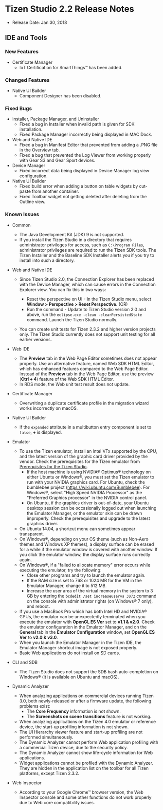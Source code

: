 # Tizen Studio 2.2 Release Notes

-   Release Date: Jan 30, 2018


## IDE and Tools

### New Features

-   Certificate Manager
    -   IoT Certification for SmartThings&trade; has been added.

### Changed Features

-   Native UI Builder
    -   Component Designer has been disabled.

### Fixed Bugs

-   Installer, Package Manager, and Uninstaller
    -   Fixed a bug in Installer when invalid path is given for SDK installation.
    -   Fixed Package Manager incorrectly being displayed in MAC Dock.
-   Web and Native IDE
    -   Fixed a bug in Manifest Editor that prevented from adding a .PNG file in the Overview tab.
    -   Fixed a bug that prevented the Log Viewer from working properly with Gear S3 and Gear Sport devices.
-   Device Manager
    -   Fixed incorrect data being displayed in Device Manager log view configuration.
-   Native UI Builder
    -   Fixed build error when adding a button on table widgets by cut-paste from another container.
    -   Fixed Toolbar widget not getting deleted after deleting from the Outline view.

### Known Issues

-   Common
    -   The Java Development Kit (JDK) 9 is not supported.
    -   If you install the Tizen Studio in a directory that requires administrator privileges for access, such as `C:\Program Files`, administrator privileges are required to run the Tizen SDK tools. The Tizen Installer and the Baseline SDK Installer alerts you if you try to install into such a directory.
    
- Web and Native IDE
    -   Since Tizen Studio 2.0, the Connection Explorer has been replaced with the Device Manager, which can cause errors in the Connection Explorer view. You can fix this in two ways:
        -   Reset the perspective on UI - In the Tizen Studio menu, select **Window &gt; Perspective &gt; Reset Perspective**.
         (OR)
        -   Run the command - Update to Tizen Studio version 2.0 and above, run the `eclipse.exe -clean -clearPersistedState` command. Launch the Tizen Studio normally.

    - You can create unit tests for Tizen 2.3.2 and higher version projects only. The Tizen Studio currently does not support unit testing for all earlier versions.
    
- Web IDE
    -   The **Preview** tab in the Web Page Editor sometimes does not appear properly. Use an alternative feature, named Web SDK HTML Editor, which has enhanced features compared to the Web Page Editor. Instead of the **Preview** tab in the Web Page Editor, use the preview (**Ctrl + 4**) feature of the Web SDK HTML Editor.
    -   In RDS mode, the Web unit test result does not update.
    
- Certificate Manager
    -   Overwriting a duplicate certificate profile in the migration wizard works incorrectly on macOS.
    
- Native UI Builder
    -   If the `expanded` attribute in a multibutton entry component is set to `false`, **+** is displayed.
    
- Emulator
    -   To use the Tizen emulator, install an Intel VTx supported by the CPU, and the latest version of the graphic card driver provided by the vendor. Check the prerequisites for the Tizen emulator from [Prerequisites for the Tizen Studio](https://developer.tizen.org/development/tizen-studio/download/installing-tizen-studio/prerequisites#emulator).
        -   If the host machine is using NVIDIA&reg; Optimus&reg; technology on either Ubuntu or Windows&reg;, you must set the Tizen emulator to run with your NVIDIA graphics card. For Ubuntu, check the bumblebee project (<https://wiki.ubuntu.com/Bumblebee>). For Windows&reg;, select "High Speed NVIDIA Processor" as the "Preferred Graphics processor" in the NVIDIA control panel.
        -   On Ubuntu, if the graphics driver is out-of-date, your Ubuntu desktop session can be occasionally logged out when launching the Emulator Manager, or the emulator skin can be drawn improperly. Check the prerequisites and upgrade to the latest graphics driver.
    -   On Ubuntu 14.04, a shortcut menu can sometimes appear transparent.
    -   On Windows&reg;, depending on your OS theme (such as Non-Aero themes and Windows XP themes), a display surface can be erased for a while if the emulator window is covered with another window. If you click the emulator window, the display surface runs correctly again.
    -   On Windows&reg;, if a "failed to allocate memory" error occurs while executing the emulator, try the following:
        -   Close other programs and try to launch the emulator again.
        -   If the RAM size is set to 768 or 1024 MB for the VM in the Emulator Manager, change it to 512 MB.
        -   Increase the user area of the virtual memory in the system to 3 GB by entering the `bcdedit /set increaseuserva 3072` command on the console with administrator rights (on Windows&reg; 7 only), and reboot.
    -   If you use a MacBook Pro which has both Intel HD and NVIDIA&reg; GPUs, the emulator can be unexpectedly terminated when you execute the emulator with **OpenGL ES Ver** set to **v1.1 & v2.0**. Check the emulator configuration in the Emulator Manager, and on the **General** tab in the **Emulator Configuration** window, set **OpenGL ES Ver** to **v2.0 & v3.0**.
    -   When you launch the Emulator Manager in the Tizen IDE, the Emulator Manager shortcut image is not exposed properly.
    -   Basic Web applications do not install on SD cards.
    
- CLI and SDB
    -   The Tizen Studio does not support the SDB bash auto-completion on Windows&reg; (it is available on Ubuntu and macOS).
    
- Dynamic Analyzer
    -   When analyzing applications on commercial devices running Tizen 3.0, both newly-released or after a firmware update, the following problems exist:
        -   The **Core Frequency** information is not shown.
        -   The **Screenshots on scene transitions** feature is not working.
    -   When analyzing applications on the Tizen 4.0 emulator or reference device, the start-up profiling information is not shown.
    -   The UI Hierarchy viewer feature and start-up profiling are not performed simultaneously.
    -   The Dynamic Analyzer cannot perform Web application profiling with a commercial Tizen device, due to the security policy.
    -   The Dynamic Analyzer cannot show life-cycle information for Web applications.
    -   Widget applications cannot be profiled with the Dynamic Analyzer. They are hidden in the application list on the toolbar for all Tizen platforms, except Tizen 2.3.2.
    
- Web Inspector
    -   According to your Google Chrome&trade; browser version, the Web Inspector console and some other functions do not work properly due to Web core compatibility issues.


